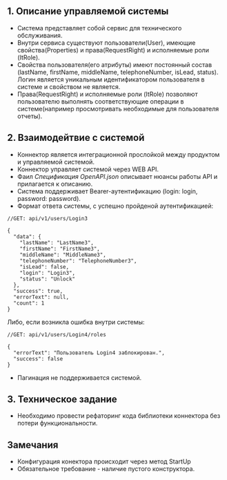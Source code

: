 ﻿## 1. Описание управляемой системы
- Система представляет собой сервис для технического обслуживания.
- Внутри сервиса существуют пользователи(User), имеющие свойства(Properties) и права(RequestRight) и исполняемые роли (ItRole).
- Свойства пользователя(его атрибуты) имеют постоянный состав (lastName, firstName, middleName, telephoneNumber, isLead, status). Логин является уникальным идентификатором пользователя в системе и свойством не является.
- Права(RequestRight) и исполняемые роли (ItRole) позволяют пользователю выполнять соответствующие операции в системе(например просмотривать необходимые для пользователя отчеты).

## 2. Взаимодейтвие с системой
- Коннектор является интеграционной прослойкой между продуктом и управляемой системой.
- Коннектор управляет системой через WEB API.
- Фаил *Спецификация OpenAPI.json* описывает нюансы работы API и прилагается к описанию.
- Система поддерживает Bearer-аутентификацию (login: login, password: password).
- Формат ответа системы, с успешно пройденой аутентификацией:
```
//GET: api/v1/users/Login3

{
  "data": {
    "lastName": "LastName3",
    "firstName": "FirstName3",
    "middleName": "MiddleName3",
    "telephoneNumber": "TelephoneNumber3",
    "isLead": false,
    "login": "Login3",
    "status": "Unlock"
  },
  "success": true,
  "errorText": null,
  "count": 1
}
```
Либо, если возникла ошибка внутри системы:
``` 
//GET: api/v1/users/Login4/roles

{
  "errorText": "Пользователь Login4 заблокирован.",
  "success": false
}
```

- Пагинация не поддерживается системой.

## 3. Техническое задание
- Необходимо провести рефаторинг кода библиотеки коннектора без потери функциональности.

## Замечания
- Конфигурация конектора происходит через метод StartUp 
- Обязательное требование - наличие пустого конструктора.
